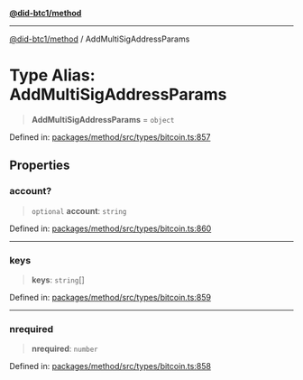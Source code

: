 [**@did-btc1/method**](../README.md)

***

[@did-btc1/method](../globals.md) / AddMultiSigAddressParams

# Type Alias: AddMultiSigAddressParams

> **AddMultiSigAddressParams** = `object`

Defined in: [packages/method/src/types/bitcoin.ts:857](https://github.com/dcdpr/did-btc1-js/blob/4ab6f9915d95beed9bc633644c9db1539395f512/packages/method/src/types/bitcoin.ts#L857)

## Properties

### account?

> `optional` **account**: `string`

Defined in: [packages/method/src/types/bitcoin.ts:860](https://github.com/dcdpr/did-btc1-js/blob/4ab6f9915d95beed9bc633644c9db1539395f512/packages/method/src/types/bitcoin.ts#L860)

***

### keys

> **keys**: `string`[]

Defined in: [packages/method/src/types/bitcoin.ts:859](https://github.com/dcdpr/did-btc1-js/blob/4ab6f9915d95beed9bc633644c9db1539395f512/packages/method/src/types/bitcoin.ts#L859)

***

### nrequired

> **nrequired**: `number`

Defined in: [packages/method/src/types/bitcoin.ts:858](https://github.com/dcdpr/did-btc1-js/blob/4ab6f9915d95beed9bc633644c9db1539395f512/packages/method/src/types/bitcoin.ts#L858)

